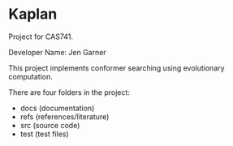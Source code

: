 # Kaplan
Project for CAS741.

Developer Name: Jen Garner

This project implements conformer searching using evolutionary computation.

There are four folders in the project:
* docs (documentation)
* refs (references/literature)
* src (source code)
* test (test files)
